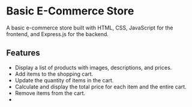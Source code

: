 # Basic E-Commerce Store
A basic e-commerce store built with HTML, CSS, JavaScript for the frontend, and Express.js for the backend.
## Features

- Display a list of products with images, descriptions, and prices.
- Add items to the shopping cart.
- Update the quantity of items in the cart.
- Calculate and display the total price for each item and the entire cart.
- Remove items from the cart.
- 
